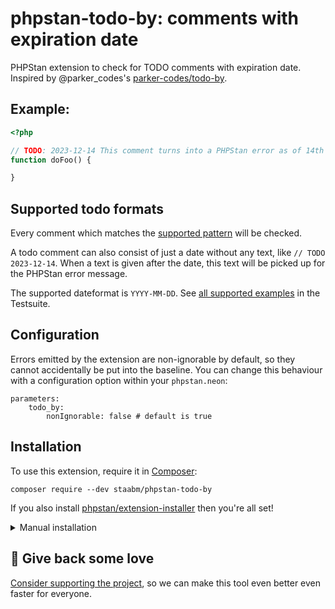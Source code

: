 # phpstan-todo-by: comments with expiration date

PHPStan extension to check for TODO comments with expiration date.
Inspired by @parker_codes's [parker-codes/todo-by](https://github.com/parker-codes/todo_by).

## Example:

```php
<?php

// TODO: 2023-12-14 This comment turns into a PHPStan error as of 14th december 2023
function doFoo() {

}

```

## Supported todo formats

Every comment which matches the [supported pattern](https://github.com/staabm/phpstan-todo-by/blob/main/src/TodoByRule.php#L15) will be checked.

A todo comment can also consist of just a date without any text, like `// TODO 2023-12-14`.
When a text is given after the date, this text will be picked up for the PHPStan error message.

The supported dateformat is `YYYY-MM-DD`. See [all supported examples](https://github.com/staabm/phpstan-todo-by/blob/main/tests/data/example.php) in the Testsuite.


## Configuration

Errors emitted by the extension are non-ignorable by default, so they cannot accidentally be put into the baseline.
You can change this behaviour with a configuration option within your `phpstan.neon`:

```neon
parameters:
    todo_by:
        nonIgnorable: false # default is true
```

## Installation

To use this extension, require it in [Composer](https://getcomposer.org/):

```
composer require --dev staabm/phpstan-todo-by
```

If you also install [phpstan/extension-installer](https://github.com/phpstan/extension-installer) then you're all set!

<details>
  <summary>Manual installation</summary>

If you don't want to use `phpstan/extension-installer`, include extension.neon in your project's PHPStan config:

```
includes:
    - vendor/staabm/phpstan-todo-by/extension.neon
```

</details>

## 💌 Give back some love

[Consider supporting the project](https://github.com/sponsors/staabm), so we can make this tool even better even faster for everyone.
